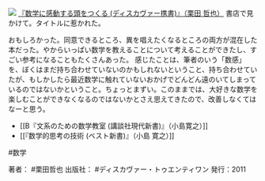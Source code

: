 
[![](https://images-fe.ssl-images-amazon.com/images/I/410A21vrOGL._SL160_.jpg)](http://www.amazon.co.jp/exec/obidos/ASIN/4799310437/choiyaki81-22/ref=nosim)
[『数学に感動する頭をつくる (ディスカヴァー携書)』（栗田 哲也）](http://www.amazon.co.jp/exec/obidos/ASIN/4799310437/choiyaki81-22/ref=nosim)
書店で見かけて。タイトルに惹かれた。

おもしろかった。同意できるところ、異を唱えたくなるところの両方が混在した本だった。やからいっぱい数学を教えることについて考えることができたし、すごい参考になることもたくさんあった。
感じたことは、筆者のいう「数感」を、ぼくはまだ持ち合わせていないのかもしれないということ、持ち合わせていたが、もしかしたら最近数学に触れていないおかげでどんどん遠のいてしまっているのではないかということ。ちょっとまずい。このままでは、大好きな数学を楽しむことができなくなるのではないかとさえ思えてきたので、改善しなくてはなーと思う。

- [[B『文系のための数学教室 (講談社現代新書)』（小島寛之）]]
- [[『数学的思考の技術 (ベスト新書)』（小島 寛之）]]

#数学 

著者： #栗田哲也
出版社： #ディスカヴァー・トゥエンティワン
発行：2011

